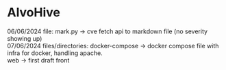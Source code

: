 # AlvoHive

06/06/2024
file: mark.py -> cve fetch api to markdown file (no severity showing up)
<br>
07/06/2024
files/directories: docker-compose -> docker compose file with infra for docker, handling apache.
<br>
web -> first draft front
<br>
